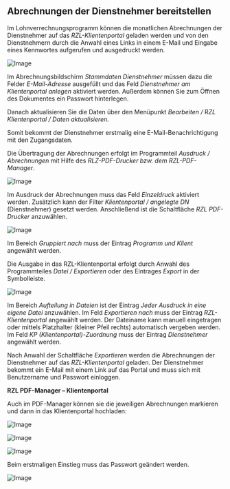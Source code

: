 ## Abrechnungen der Dienstnehmer bereitstellen

Im Lohnverrechnungsprogramm können die monatlichen Abrechnungen der Dienstnehmer auf das *RZL-Klientenportal* geladen werden und von den Dienstnehmern durch die Anwahl eines Links in einem E-Mail und Eingabe eines Kennwortes aufgerufen und ausgedruckt werden.

![Image](<img/image366.png>)

Im Abrechnungsbildschirm *Stammdaten Dienstnehmer* müssen dazu die Felder *E-Mail-Adresse* ausgefüllt und das Feld *Dienstnehmer am Klientenportal anlegen* aktiviert werden. Außerdem können Sie zum Öffnen des Dokumentes ein Passwort hinterlegen.

Danach aktualisieren Sie die Daten über den Menüpunkt *Bearbeiten /* R*ZL Klientenportal / Daten aktualisieren.*

Somit bekommt der Dienstnehmer erstmalig eine E-Mail-Benachrichtigung mit den Zugangsdaten.

Die Übertragung der Abrechnungen erfolgt im Programmteil *Ausdruck / Abrechnungen* mit Hilfe des *RLZ-PDF-Drucker bzw. dem RZL-PDF-Manager*.

![Image](<img/image367.png>)

Im Ausdruck der Abrechnungen muss das Feld *Einzeldruck* aktiviert werden. Zusätzlich kann der Filter *Klientenportal / angelegte DN* (Dienstnehmer) gesetzt werden. Anschließend ist die Schaltfläche *RZL PDF-Drucker* anzuwählen.

![Image](<img/image368.png>)

Im Bereich *Gruppiert nach* muss der Eintrag *Programm und Klient* angewählt werden.

Die Ausgabe in das RZL-Klientenportal erfolgt durch Anwahl des Programmteiles *Datei / Exportieren* oder des Eintrages *Export* in der Symbolleiste.

![Image](<img/image369.png>)

Im Bereich *Aufteilung in Dateien* ist der Eintrag *Jeder Ausdruck in eine eigene Datei* anzuwählen. Im Feld *Exportieren nach* muss der Eintrag *RZL-Klientenportal* angewählt werden. Der Dateiname kann manuell eingetragen oder mittels Platzhalter (kleiner Pfeil rechts) automatisch vergeben werden. Im Feld *KP (Klientenportal)-Zuordnung* muss der Eintrag *Dienstnehmer* angewählt werden.

Nach Anwahl der Schaltfläche *Exportieren* werden die Abrechnungen der Dienstnehmer auf das *RZL-Klientenportal* geladen. Der Dienstnehmer bekommt ein E-Mail mit einem Link auf das Portal und muss sich mit Benutzername und Passwort einloggen.

**RZL PDF-Manager – Klientenportal**

Auch im PDF-Manager können sie die jeweiligen Abrechnungen markieren und dann in das Klientenportal hochladen:

![Image](<img/image364.png>)

![Image](<img/image370.png>)

![Image](<img/image371.png>)

Beim erstmaligen Einstieg muss das Passwort geändert werden.

![Image](<img/image372.png>)